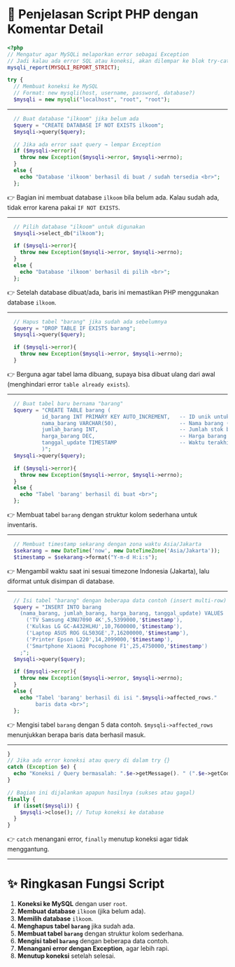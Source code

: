 
# 📌 Penjelasan Script PHP dengan Komentar Detail

```php
<?php
// Mengatur agar MySQLi melaporkan error sebagai Exception
// Jadi kalau ada error SQL atau koneksi, akan dilempar ke blok try-catch
mysqli_report(MYSQLI_REPORT_STRICT);

try {
  // Membuat koneksi ke MySQL
  // Format: new mysqli(host, username, password, database?)
  $mysqli = new mysqli("localhost", "root", "root");
```

---

```php
  // Buat database "ilkoom" jika belum ada
  $query = "CREATE DATABASE IF NOT EXISTS ilkoom";
  $mysqli->query($query);

  // Jika ada error saat query → lempar Exception
  if ($mysqli->error){
    throw new Exception($mysqli->error, $mysqli->errno);
  }
  else {
    echo "Database 'ilkoom' berhasil di buat / sudah tersedia <br>";
  };
```

👉 Bagian ini membuat database `ilkoom` bila belum ada. Kalau sudah ada, tidak error karena pakai `IF NOT EXISTS`.

---

```php
  // Pilih database "ilkoom" untuk digunakan
  $mysqli->select_db("ilkoom");

  if ($mysqli->error){
    throw new Exception($mysqli->error, $mysqli->errno);
  }
  else {
    echo "Database 'ilkoom' berhasil di pilih <br>";
  };
```

👉 Setelah database dibuat/ada, baris ini memastikan PHP menggunakan database `ilkoom`.

---

```php
  // Hapus tabel "barang" jika sudah ada sebelumnya
  $query = "DROP TABLE IF EXISTS barang";
  $mysqli->query($query);

  if ($mysqli->error){
    throw new Exception($mysqli->error, $mysqli->errno);
  }
```

👉 Berguna agar tabel lama dibuang, supaya bisa dibuat ulang dari awal (menghindari error `table already exists`).

---

```php
  // Buat tabel baru bernama "barang"
  $query = "CREATE TABLE barang (
           id_barang INT PRIMARY KEY AUTO_INCREMENT,   -- ID unik untuk setiap barang
           nama_barang VARCHAR(50),                    -- Nama barang (string max 50 karakter)
           jumlah_barang INT,                          -- Jumlah stok barang
           harga_barang DEC,                           -- Harga barang (decimal)
           tanggal_update TIMESTAMP                    -- Waktu terakhir data diupdate
           )";
  $mysqli->query($query);

  if ($mysqli->error){
    throw new Exception($mysqli->error, $mysqli->errno);
  }
  else {
    echo "Tabel 'barang' berhasil di buat <br>";
  };
```

👉 Membuat tabel `barang` dengan struktur kolom sederhana untuk inventaris.

---

```php
  // Membuat timestamp sekarang dengan zona waktu Asia/Jakarta
  $sekarang = new DateTime('now', new DateTimeZone('Asia/Jakarta'));
  $timestamp = $sekarang->format("Y-m-d H:i:s");
```

👉 Mengambil waktu saat ini sesuai timezone Indonesia (Jakarta), lalu diformat untuk disimpan di database.

---

```php
  // Isi tabel "barang" dengan beberapa data contoh (insert multi-row)
  $query = "INSERT INTO barang
    (nama_barang, jumlah_barang, harga_barang, tanggal_update) VALUES
      ('TV Samsung 43NU7090 4K',5,5399000,'$timestamp'),
      ('Kulkas LG GC-A432HLHU',10,7600000,'$timestamp'),
      ('Laptop ASUS ROG GL503GE',7,16200000,'$timestamp'),
      ('Printer Epson L220',14,2099000,'$timestamp'),
      ('Smartphone Xiaomi Pocophone F1',25,4750000,'$timestamp')
    ;";
  $mysqli->query($query);

  if ($mysqli->error){
    throw new Exception($mysqli->error, $mysqli->errno);
  }
  else {
    echo "Tabel 'barang' berhasil di isi ".$mysqli->affected_rows."
         baris data <br>";
  };
```

👉 Mengisi tabel `barang` dengan 5 data contoh.
`$mysqli->affected_rows` menunjukkan berapa baris data berhasil masuk.

---

```php
}
// Jika ada error koneksi atau query di dalam try {}
catch (Exception $e) {
  echo "Koneksi / Query bermasalah: ".$e->getMessage(). " (".$e->getCode().")";
}

// Bagian ini dijalankan apapun hasilnya (sukses atau gagal)
finally {
  if (isset($mysqli)) {
    $mysqli->close(); // Tutup koneksi ke database
  }
}
```

👉 `catch` menangani error, `finally` menutup koneksi agar tidak menggantung.

---

# ✨ Ringkasan Fungsi Script

1. **Koneksi ke MySQL** dengan user `root`.
2. **Membuat database** `ilkoom` (jika belum ada).
3. **Memilih database** `ilkoom`.
4. **Menghapus tabel `barang`** jika sudah ada.
5. **Membuat tabel `barang`** dengan struktur kolom sederhana.
6. **Mengisi tabel `barang`** dengan beberapa data contoh.
7. **Menangani error dengan Exception**, agar lebih rapi.
8. **Menutup koneksi** setelah selesai.

